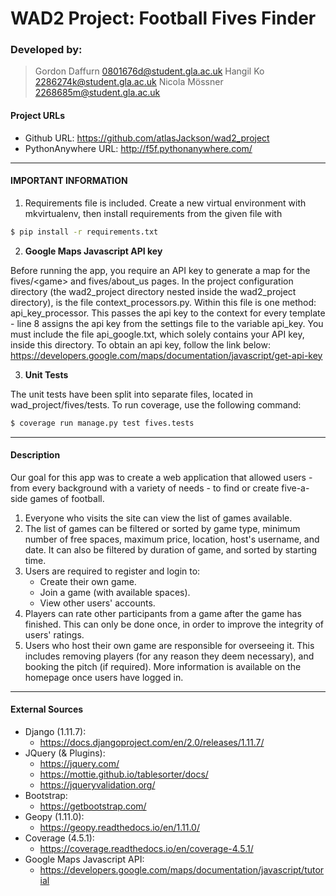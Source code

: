 # **WAD2 Project:** Football Fives Finder

### Developed by:
> Gordon Daffurn 0801676d@student.gla.ac.uk
Hangil Ko 2286274k@student.gla.ac.uk
Nicola Mössner 2268685m@student.gla.ac.uk

#### Project URLs
* Github URL: https://github.com/atlasJackson/wad2_project
* PythonAnywhere URL: http://f5f.pythonanywhere.com/
---
#### IMPORTANT INFORMATION

1. Requirements file is included. Create a new virtual environment with mkvirtualenv, then install requirements from the given file with

```sh
$ pip install -r requirements.txt
```
2. **Google Maps Javascript API key**

Before running the app, you require an API key to generate a map for the fives/\<game> and fives/about_us pages.
In the project configuration directory (the wad2_project directory nested inside the wad2_project directory), is the file context_processors.py. Within this file is one method: api_key_processor. This passes the api key to the context for every template - line 8 assigns the api key from the settings file to the variable api_key. You must include the file api_google.txt, which solely contains your API key, inside this directory. To obtain an api key, follow the link below:
https://developers.google.com/maps/documentation/javascript/get-api-key

3. **Unit Tests**

The unit tests have been split into separate files, located in wad_project/fives/tests. To run coverage, use the following command:
```sh
$ coverage run manage.py test fives.tests
```

---
#### Description
Our goal for this app was to create a web application that allowed users - from every background with a variety of needs - to find or create five-a-side games of football.

1. Everyone who visits the site can view the list of games available.
2. The list of games can be filtered or sorted by game type, minimum number of free spaces, maximum price, location, host's username, and date. It can also be filtered by duration of game, and sorted by starting time.
3. Users are required to register and login to:
    * Create their own game.
    * Join a game (with available spaces).
    * View other users' accounts.
4. Players can rate other participants from a game after the game has finished. This can only be done once, in order to improve the integrity of users' ratings.
5. Users who host their own game are responsible for overseeing it. This includes removing players (for any reason they deem necessary), and booking the pitch (if required). More information is available on the homepage once users have logged in.
---
#### External Sources
* Django (1.11.7):
    * https://docs.djangoproject.com/en/2.0/releases/1.11.7/
* JQuery (& Plugins):
    * https://jquery.com/
    * https://mottie.github.io/tablesorter/docs/
    * https://jqueryvalidation.org/
* Bootstrap:
    * https://getbootstrap.com/
* Geopy (1.11.0):
    * https://geopy.readthedocs.io/en/1.11.0/
* Coverage (4.5.1):
    * https://coverage.readthedocs.io/en/coverage-4.5.1/
* Google Maps Javascript API:
    * https://developers.google.com/maps/documentation/javascript/tutorial

